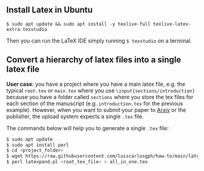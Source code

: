 Install Latex in Ubuntu
-----------------------

```
$ sudo apt update && sudo apt install -y texlive-full texlive-latex-extra texstudio
```
Then you can run the LaTeX IDE simply running `$ texstudio` on a terminal.



Convert a hierarchy of latex files into a single latex file
-----------------------------------------------------------

**User case**: you have a project where you have a main latex file, e.g. the typical `root.tex` or `main.tex` where you use `\input{sections/introduction}` because you have a folder called `sections` where you store the tex files for each section of the manuscript (e.g. `introduction.tex` for the previous example). However, when you want to submit your paper to [Arxiv](https://arxiv.org/) or the publisher, the upload system expects a single `.tex` file.

The commands below will help you to generate a single `.tex` file:

```bash
$ sudo apt update
$ sudo apt install perl
$ cd <project_folder>
$ wget https://raw.githubusercontent.com/luiscarlosgph/how-to/main/latex/latexpand.pl
$ perl latexpand.pl <root_tex_file> > all_in_one.tex
```
